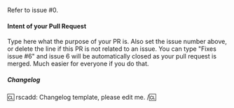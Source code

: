 Refer to issue #0.

#### Intent of your Pull Request

Type here what the purpose of your PR is. Also set the issue number above, or delete the line if this PR is not related to an issue. You can type "Fixes issue #6" and issue 6 will be automatically closed as your pull request is merged. Much easier for everyone if you do that.

##### Changelog

:cl:
rscadd: Changelog template, please edit me.
/:cl:
